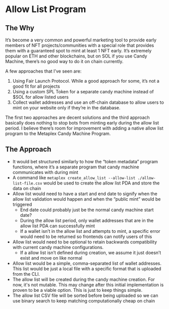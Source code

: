 # Allow List Program

## The Why

It’s become a very common and powerful marketing tool to provide early members of NFT projects/communities with a special role that provides them with a guaranteed spot to mint at least 1 NFT early. It’s extremely popular on ETH and other blockchains, but on SOL if you use Candy Machine, there’s no good way to do it on chain currently.

A few approaches that I’ve seen are:

1. Using Fair Launch Protocol. While a good approach for some, it’s not a good fit for all projects
2. Using a custom SPL Token for a separate candy machine instead of $SOL for allow listed users
3. Collect wallet addresses and use an off-chain database to allow users to mint on your website only if they’re in the database.

The first two approaches are decent solutions and the third approach basically does nothing to stop bots from minting early during the allow list period. I believe there’s room for improvement with adding a native allow list program to the Metaplex Candy Machine Program.

## The Approach

- It would bet structured similarly to how the “token metadata” program functions, where it’s a separate program that candy machine communicates with during mint
- A command like `metaplex create_allow_list --allow-list ./allow-list-file.csv` would be used to create the allow list PDA and store the data on chain
- Allow list would need to have a start and end date to signify when the allow list validation would happen and when the “public mint” would be triggered
  - End date could probably just be the normal candy machine start date?
  - During the allow list period, only wallet addresses that are in the allow list PDA can successfully mint
  - If a wallet isn’t in the allow list and attempts to mint, a specific error would need to be returned so frontends can notify users of this
- Allow list would need to be optional to retain backwards compatibility with current candy machine configurations.
  - If a allow list isn’t defined during creation, we assume it just doesn’t exist and move on like normal
- Allow list would be a simple, comma-separated list of wallet addresses. This list would be just a local file with a specific format that is uploaded from the CLI.
- The allow list will be created during the candy machine creation. For now, it's not mutable. This may change after this initial implementation is proven to be a viable option. This is just to keep things simple.
- The allow list CSV file will be sorted before being uploaded so we can use binary search to keep matching computationally cheap on chain
